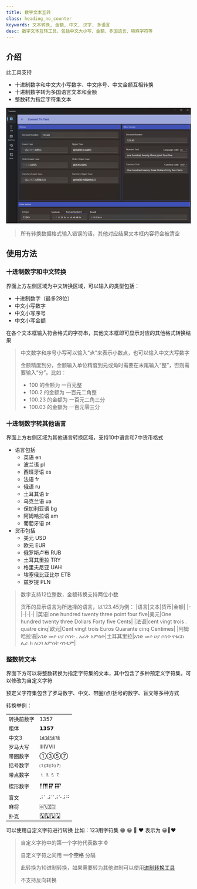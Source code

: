 ```yaml
---
title: 数字文本互转
class: heading_no_counter
keywords: 文本转换, 金额, 中文, 汉字, 多语言
desc: 数字文本互转工具，包括中文大小写、金额、多国语言、特殊字符等
---
```


## 介绍

此工具支持
* 十进制数字和中文大小写数字、中文序号、中文金额互相转换
* 十进制数字转为多国语言文本和金额
* 整数转为指定字符集文本

![](../../assets/images/ToolsSet/TS2.png)

> 所有转换数据格式输入错误的话，其他对应结果文本框内容将会被清空

## 使用方法

### 十进制数字和中文转换
界面上方左侧区域为中文转换区域，可以输入的类型包括：
* 十进制数字（最多28位）
* 中文小写数字
* 中文小写序号
* 中文小写金额

在各个文本框输入符合格式的字符串，其他文本框即可显示对应的其他格式转换结果

> 中文数字和序号小写可以输入“点”来表示小数点，也可以输入中文大写数字
>
> 金额精度到分，金额输入单位精度到元或角时需要在末尾输入“整”，否则需要输入“分”。比如：
> * 100 的金额为 一百元整
> * 100.2 的金额为 一百元二角整
> * 100.23 的金额为 一百元二角三分
> * 100.03 的金额为 一百元零三分


### 十进制数字转其他语言
界面上方右侧区域为其他语言转换区域，支持10中语言和7中货币格式
* 语言包括
    * 英语 en
    * 波兰语 pl
    * 西班牙语 es
    * 法语 fr
    * 俄语 ru
    * 土耳其语 tr
    * 乌克兰语 ua
    * 保加利亚语 bg
    * 阿姆哈拉语 am
    * 葡萄牙语 pt
* 货币包括
    * 美元 USD
    * 欧元 EUR
    * 俄罗斯卢布 RUB
    * 土耳其里拉 TRY
    * 格里夫尼亚 UAH
    * 埃塞俄比亚比尔 ETB
    * 兹罗提 PLN
  
> 数字支持12位整数，金额转换支持两位小数
>
> 货币的显示语言为所选择的语言，以123.45为例：
> |语言|文本|货币|金额|
> |-|-|-|-|
> |英语|one hundred twenty three point four five|美元|One hundred twenty three Dollars Forty five Cents|
> |法语|cent vingt trois . quatre cinq|欧元|Cent vingt trois Euros Quarante cinq Centimes|
> |阿姆哈拉语|አንድ መቶ ሀያ ሶስት . አራት አምስት|土耳其里拉|አንድ መቶ ሀያ ሶስት የቱርክ ሊራ ከ አርባ አምስት ሳንቲም|

### 整数转文本

界面下方可以将整数转换为指定字符集的文本，其中包含了多种预定义字符集，可以修改为自定义字符

预定义字符集包含了罗马数字、中文、带圈/点/括号的数字、盲文等多种方式

转换举例：

| | |
|-|-|
| 转换前数字 | 1357 |
| 粗体 | 𝟭𝟯𝟱𝟳 |
| 中文3 | ㍙㍛㍝㍟ |
| 罗马大写| ⅠⅢⅤⅦ|
|带圈数字|①③⑤⑦|
|括号数字|⑴⑶⑸⑺|
|带点数字|⒈⒊⒌⒎|
|楔形数字|𒐕𒐗𒐙𒐛|
|盲文|⠼⠁⠼⠉⠼⠑⠼⠛|
|麻将|🀙🀛🀝🀟|
|扑克|🂡🂣🂥🂧|

可以使用自定义字符进行转换
比如：123用字符集 😁 😀 🙂 ❤️ 表示为 😀🙂❤️
 
> 自定义字符中的第一个字符代表数字 **0**
> 
> 自定义字符之间用 **一个空格** 分隔
>
> 此转换为10进制转换，如果需要转为其他进制可以使用[进制转换工具](../ToolsSet_Number/RadixConverter.md)
>
> 不支持反向转换